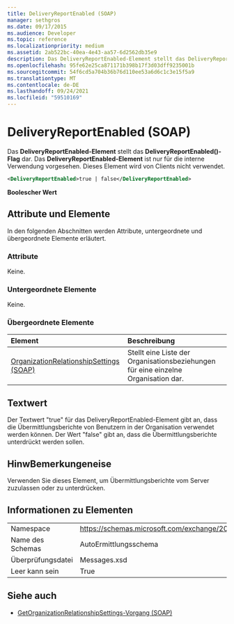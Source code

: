 ```yaml
---
title: DeliveryReportEnabled (SOAP)
manager: sethgros
ms.date: 09/17/2015
ms.audience: Developer
ms.topic: reference
ms.localizationpriority: medium
ms.assetid: 2ab522bc-40ea-4e43-aa57-6d2562db35e9
description: Das DeliveryReportEnabled-Element stellt das DeliveryReportEnabled()-Flag dar. Das DeliveryReportEnabled-Element ist nur für die interne Verwendung vorgesehen. Dieses Element wird von Clients nicht verwendet.
ms.openlocfilehash: 95fe62e25ca871171b398b17f3d03dff9235001b
ms.sourcegitcommit: 54f6cd5a704b36b76d110ee53a6d6c1c3e15f5a9
ms.translationtype: MT
ms.contentlocale: de-DE
ms.lasthandoff: 09/24/2021
ms.locfileid: "59510169"
---
```

# <a name="deliveryreportenabled-soap"></a>DeliveryReportEnabled (SOAP)

Das **DeliveryReportEnabled-Element** stellt das **DeliveryReportEnabled()-Flag** dar. Das **DeliveryReportEnabled-Element** ist nur für die interne Verwendung vorgesehen. Dieses Element wird von Clients nicht verwendet. 
  
```XML
<DeliveryReportEnabled>true | false</DeliveryReportEnabled>
```

 **Boolescher Wert**
## <a name="attributes-and-elements"></a>Attribute und Elemente

In den folgenden Abschnitten werden Attribute, untergeordnete und übergeordnete Elemente erläutert.
  
### <a name="attributes"></a>Attribute

Keine.
  
### <a name="child-elements"></a>Untergeordnete Elemente

Keine.
  
### <a name="parent-elements"></a>Übergeordnete Elemente

|**Element**|**Beschreibung**|
|:-----|:-----|
|[OrganizationRelationshipSettings (SOAP)](organizationrelationshipsettings-soap.md) <br/> |Stellt eine Liste der Organisationsbeziehungen für eine einzelne Organisation dar.  <br/> |
   
## <a name="text-value"></a>Textwert

Der Textwert "true" für das DeliveryReportEnabled-Element gibt an, dass die Übermittlungsberichte von Benutzern in der Organisation verwendet werden können. Der Wert "false" gibt an, dass die Übermittlungsberichte unterdrückt werden sollen.
  
## <a name="remarks"></a>HinwBemerkungeneise

Verwenden Sie dieses Element, um Übermittlungsberichte vom Server zuzulassen oder zu unterdrücken.
  
## <a name="element-information"></a>Informationen zu Elementen

|||
|:-----|:-----|
|Namespace  <br/> |https://schemas.microsoft.com/exchange/2010/Autodiscover  <br/> |
|Name des Schemas  <br/> |AutoErmittlungsschema  <br/> |
|Überprüfungsdatei  <br/> |Messages.xsd  <br/> |
|Leer kann sein  <br/> |True  <br/> |
   
## <a name="see-also"></a>Siehe auch

- [GetOrganizationRelationshipSettings-Vorgang (SOAP)](getorganizationrelationshipsettings-operation-soap.md)

